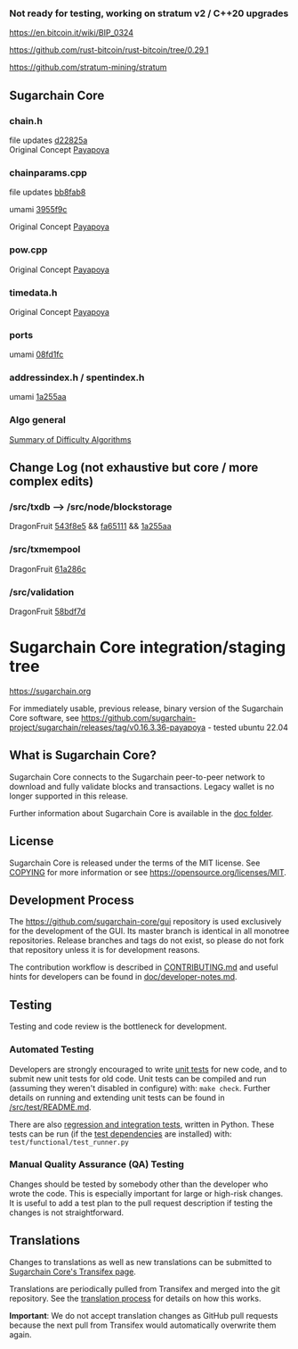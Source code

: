 ### Not ready for testing, working on stratum v2 / C++20 upgrades

https://en.bitcoin.it/wiki/BIP_0324 

https://github.com/rust-bitcoin/rust-bitcoin/tree/0.29.1 

https://github.com/stratum-mining/stratum

## Sugarchain Core 

### chain.h
file updates [d22825a](https://github.com/sugarchain-project/umami/commit/d22825a648274b7c7ba3beb1caed4a5c8f45a63d)  
Original Concept [Payapoya](https://github.com/sugarchain-project/sugarchain/blob/d2d13cacd9e7c2640a02e6392978a26df06f9eb8/src/chain.h#L36)

### chainparams.cpp
file updates [bb8fab8](https://github.com/sugarchain-project/umami/commit/bb8fab82b2eabd5608b192e0bed18c77c5365b02)

umami [3955f9c](https://github.com/sugarchain-project/umami/blob/main/src/chainparams.cpp)

Original Concept [Payapoya](https://github.com/sugarchain-project/sugarchain/blob/d2d13cacd9e7c2640a02e6392978a26df06f9eb8/src/chainparams.cpp#L143-L170)

### pow.cpp
Original Concept [Payapoya](https://github.com/sugarchain-project/sugarchain/blob/d2d13cacd9e7c2640a02e6392978a26df06f9eb8/src/pow.cpp)

### timedata.h 
Original Concept [Payapoya](https://github.com/sugarchain-project/sugarchain/blob/d2d13cacd9e7c2640a02e6392978a26df06f9eb8/src/timedata.h#L23)

### ports
umami [08fd1fc](https://github.com/sugarchain-project/umami/commit/08fd1fce9f8184936922e21aad569d2bc109622c)

### addressindex.h / spentindex.h 

umami [1a255aa](https://github.com/sugarchain-project/umami/commit/1a255aa8343a6629da95c826e6041bbb7a2b8c17)

### Algo general 
[Summary of Difficulty Algorithms](https://github.com/zawy12/difficulty-algorithms/issues/50)

## Change Log (not exhaustive but core / more complex edits)

### /src/txdb --> /src/node/blockstorage

DragonFruit [543f8e5](https://github.com/sugarchain-project/umami/commit/543f8e5fa066d13efc9a380569125612b1de4b60) && [fa65111](https://github.com/bitcoin/bitcoin/commit/fa65111b99627289fd47dcfaa5197e0f09b8a50e#diff-114c2880ec1ff2c5293ac65ceda0637bf92c05745b74b58410585a549464a33f) && [1a255aa](https://github.com/sugarchain-project/umami/commit/1a255aa8343a6629da95c826e6041bbb7a2b8c17#diff-cafbe1353eff6084b73fd3b6c3dee603e0827348fdd2fe12dfad1e01003a84ed)

### /src/txmempool 

DragonFruit [61a286c](https://github.com/sugarchain-project/umami/commit/61a286ce364452b5c474dbe6d2083980099a94ce)

### /src/validation 

DragonFruit [58bdf7d](https://github.com/sugarchain-project/umami/commit/58bdf7d015b8f487715f80b526f65f8d0dd5c4f1)



Sugarchain Core integration/staging tree
=====================================

https://sugarchain.org

For immediately usable, previous release, binary version of the Sugarchain Core software, see
https://github.com/sugarchain-project/sugarchain/releases/tag/v0.16.3.36-payapoya - tested ubuntu 22.04

What is Sugarchain Core?
---------------------

Sugarchain Core connects to the Sugarchain peer-to-peer network to download and fully
validate blocks and transactions. Legacy wallet is no longer supported in this release. 

Further information about Sugarchain Core is available in the [doc folder](/doc).

License
-------

Sugarchain Core is released under the terms of the MIT license. See [COPYING](COPYING) for more
information or see https://opensource.org/licenses/MIT.

Development Process
-------------------

The https://github.com/sugarchain-core/gui repository is used exclusively for the
development of the GUI. Its master branch is identical in all monotree
repositories. Release branches and tags do not exist, so please do not fork
that repository unless it is for development reasons.

The contribution workflow is described in [CONTRIBUTING.md](CONTRIBUTING.md)
and useful hints for developers can be found in [doc/developer-notes.md](doc/developer-notes.md).

Testing
-------

Testing and code review is the bottleneck for development.

### Automated Testing

Developers are strongly encouraged to write [unit tests](src/test/README.md) for new code, and to
submit new unit tests for old code. Unit tests can be compiled and run
(assuming they weren't disabled in configure) with: `make check`. Further details on running
and extending unit tests can be found in [/src/test/README.md](/src/test/README.md).

There are also [regression and integration tests](/test), written
in Python.
These tests can be run (if the [test dependencies](/test) are installed) with: `test/functional/test_runner.py`


### Manual Quality Assurance (QA) Testing

Changes should be tested by somebody other than the developer who wrote the
code. This is especially important for large or high-risk changes. It is useful
to add a test plan to the pull request description if testing the changes is
not straightforward.

Translations
------------

Changes to translations as well as new translations can be submitted to
[Sugarchain Core's Transifex page](https://www.transifex.com/sugarchain/sugarchain/).

Translations are periodically pulled from Transifex and merged into the git repository. See the
[translation process](doc/translation_process.md) for details on how this works.

**Important**: We do not accept translation changes as GitHub pull requests because the next
pull from Transifex would automatically overwrite them again.
